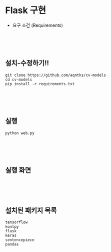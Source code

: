 # Flask 구현</br>



- 요구 조건 (Requirements)</br>

</br></br></br>

## 설치-수정하기!!</br>
```
git clone https://github.com/aqntks/cv-models
cd cv-models     
pip install -r requirements.txt
```

</br></br></br>
## 실행</br>
```
python web.py
```
</br></br></br>
## 실행 화면</br>


</br></br></br>

## 설치된 패키지 목록</br>
`tensorflow`</br>
`konlpy`</br>
`flask`</br>
`keras`</br>
`sentencepiece`</br>
`pandas`</br>
